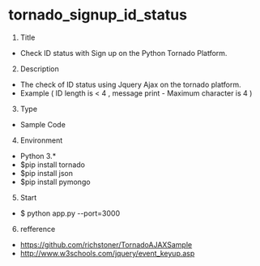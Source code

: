 # tornado_signup_id_status



1. Title
 - Check ID status with Sign up on the Python Tornado Platform.

2. Description
 - The check of ID status using Jquery Ajax on the tornado platform.
 - Example ( ID length is < 4 , message print - Maximum character is 4 )

3. Type
 - Sample Code

4. Environment
 - Python 3.*
 - $pip install tornado
 - $pip install json
 - $pip install pymongo

5. Start
 - $ python app.py --port=3000

6. refference
 - https://github.com/richstoner/TornadoAJAXSample
 - http://www.w3schools.com/jquery/event_keyup.asp
